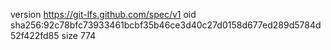 version https://git-lfs.github.com/spec/v1
oid sha256:92c78bfc73933461bcbf35b46ce3d40c27d0158d677ed289d5784d52f422fd85
size 774
